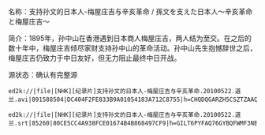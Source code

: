 名称：支持孙文的日本人-梅屋庄吉与辛亥革命 / 孫文を支えた日本人～辛亥革命と梅屋庄吉～

简介：1895年，孙中山在香港遇到日本商人梅屋庄吉，两人结为至交。在之后的数十年中，梅屋庄吉倾尽家财支持孙中山的革命活动。孙中山先生抱憾辞世之后，梅屋庄吉仍致力于中日友好，但无力阻止最终中日开战。

源状态：确认有完整源

```
ed2k://|file|[NHK][纪录片]支持孙文的日本人-梅屋庄吉与辛亥革命.20100522.道兰.avi|891588504|DC404F2FE833B9A01054183A712C8755|h=CHQDQGARZH5CSZTZAAQPLS4EVSNW64V5|/

ed2k://|file|[NHK][纪录片]支持孙文的日本人-梅屋庄吉与辛亥革命.20100522.道兰.srt|85260|80CE5CC4A938FCE01674B4B868497CF9|h=GILT6PYFAQ76GYBQFWMF3NBLSZXRUTGD|/
```
